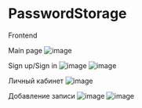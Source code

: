 # PasswordStorage

Frontend

Main page
![image](https://github.com/user-attachments/assets/fb41696b-3b72-437e-958a-4236a9fbf883)

Sign up/Sign in
![image](https://github.com/user-attachments/assets/17844986-290f-43c1-8f4a-a5c0a5d2c64a)
![image](https://github.com/user-attachments/assets/31b68ae8-1a45-417c-915e-88d4c3ee2966)

Личный кабинет
![image](https://github.com/user-attachments/assets/972302be-02d5-4d25-9779-25e2fb5aba46)

Добавление записи
![image](https://github.com/user-attachments/assets/af6b7621-465d-4049-b4ae-a8f33b4503c5)
![image](https://github.com/user-attachments/assets/efad4d66-c8ef-4e2e-999a-f6a03f8e5979)
